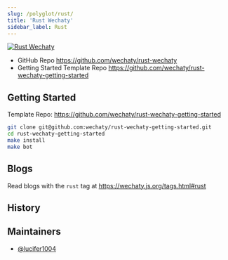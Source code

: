 ```yaml
---
slug: /polyglot/rust/
title: 'Rust Wechaty'
sidebar_label: Rust
---
```


[![Rust Wechaty](https://img.shields.io/badge/Wechaty-Rust-f42)](https://github.com/wechaty/rust-wechaty)

- GitHub Repo <https://github.com/wechaty/rust-wechaty>
- Getting Started Template Repo <https://github.com/wechaty/rust-wechaty-getting-started>

## Getting Started

Template Repo: <https://github.com/wechaty/rust-wechaty-getting-started>

```sh
git clone git@github.com:wechaty/rust-wechaty-getting-started.git
cd rust-wechaty-getting-started
make install
make bot
```

## Blogs

Read blogs with the `rust` tag at <https://wechaty.js.org/tags.html#rust>

## History

## Maintainers

- [@lucifer1004](https://github.com/lucifer1004)
